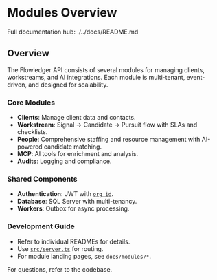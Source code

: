 # Modules Overview

Full documentation hub: ./../docs/README.md

## Overview

The Flowledger API consists of several modules for managing clients, workstreams, and AI integrations. Each module is multi-tenant, event-driven, and designed for scalability.

### Core Modules
- **Clients**: Manage client data and contacts.
- **Workstream**: Signal → Candidate → Pursuit flow with SLAs and checklists.
- **People**: Comprehensive staffing and resource management with AI-powered candidate matching.
- **MCP**: AI tools for enrichment and analysis.
- **Audits**: Logging and compliance.

### Shared Components
- **Authentication**: JWT with [`org_id`](src/workers/outbox.ts).
- **Database**: SQL Server with multi-tenancy.
- **Workers**: Outbox for async processing.

### Development Guide
- Refer to individual READMEs for details.
- Use [`src/server.ts`](src/server.ts) for routing.
- For module landing pages, see `docs/modules/*`.

For questions, refer to the codebase.
